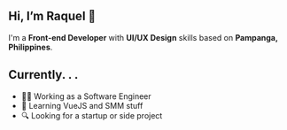 Hi, I’m Raquel 👋
--
I'm a **Front-end Developer** with **UI/UX Design** skills based on **Pampanga, Philippines**.

Currently. . .
--
- 👩‍💻 Working as a Software Engineer
- 📑 Learning VueJS and SMM stuff
- 🔍 Looking for a startup or side project

<!---
raqueldeang/raqueldeang is a ✨ special ✨ repository because its `README.md` (this file) appears on your GitHub profile.
You can click the Preview link to take a look at your changes.
--->

